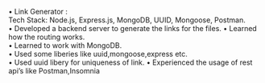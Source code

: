 • Link Generator :                                                                                                                                                                              
Tech Stack: Node.js, Express.js, MongoDB, UUID, Mongoose, Postman.                                                           
• Developed a backend server to generate the links for the files. 
• Learned how the routing works.  
• Learned to work with MongoDB.  
• Used some liberies like uuid,mongoose,express etc.  
• Used uuid libery for uniqueness of link. 
• Experienced the usage of rest api’s like Postman,Insomnia
